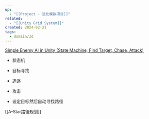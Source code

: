 ```yaml
---
up:
  - "[[Project - 进化模拟项目]]"
related:
  - "[[Unity Grid System]]"
created: 2024-02-21
tags:
  - domain/3d
---
```


[Simple Enemy AI in Unity (State Machine, Find Target, Chase, Attack)](https://www.youtube.com/watch?v=db0KWYaWfeM)

- 状态机
- 目标寻找
- 追逐
- 攻击

- 设定目标然后自动寻找路径

[[A-Star路径规划]]
